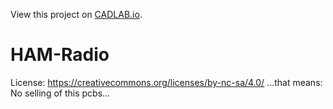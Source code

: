 View this project on [CADLAB.io](https://cadlab.io/project/23326). 

# HAM-Radio
 
License: https://creativecommons.org/licenses/by-nc-sa/4.0/
...that means: No selling of this pcbs...